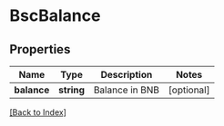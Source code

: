 # BscBalance

## Properties

Name | Type | Description | Notes
------------ | ------------- | ------------- | -------------
**balance** | **string** | Balance in BNB | [optional]

[[Back to Index]](../index.md)
